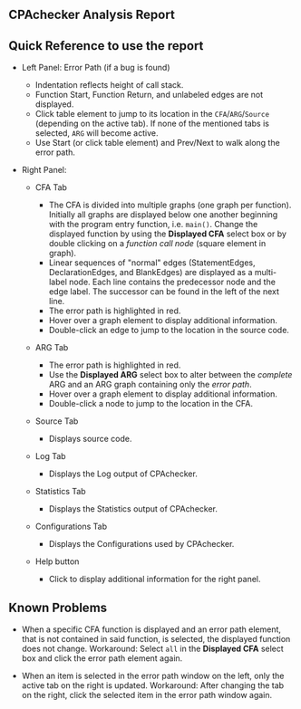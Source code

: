 CPAchecker Analysis Report
--------------------------

Quick Reference to use the report
---------------------------------

  - Left Panel: Error Path (if a bug is found)

     - Indentation reflects height of call stack.
     - Function Start, Function Return, and unlabeled edges are not displayed.
     - Click table element to jump to its location in the `CFA`/`ARG`/`Source` (depending on the active tab).
        If none of the mentioned tabs is selected, `ARG` will become active.
     - Use Start (or click table element) and Prev/Next to walk along the error path.
     

  - Right Panel:

    - CFA Tab

      - The CFA is divided into multiple graphs (one graph per function).
         Initially all graphs are displayed below one another beginning with the program entry function, i.e. `main()`.
         Change the displayed function by using the **Displayed CFA** select box or
         by double clicking on a *function call node* (square element in graph).
      - Linear sequences of "normal" edges (StatementEdges, DeclarationEdges, and BlankEdges)
         are displayed as a multi-label node. Each line contains the predecessor node and the edge label. 
         The successor can be found in the left of the next line.
      - The error path is highlighted in red.
      - Hover over a graph element to display additional information.
      - Double-click an edge to jump to the location in the source code.

    - ARG Tab

      - The error path is highlighted in red.
      - Use the **Displayed ARG** select box to alter between the *complete* ARG and 
        an ARG graph containing only the *error path*.
      - Hover over a graph element to display additional information.
      - Double-click a node to jump to the location in the CFA.

    - Source Tab

      - Displays source code.

    - Log Tab

      - Displays the Log output of CPAchecker.
      
    - Statistics Tab

      - Displays the Statistics output of CPAchecker.

    - Configurations Tab

      - Displays the Configurations used by CPAchecker.

    - Help button

      - Click to display additional information for the right panel.


Known Problems
--------------

  - When a specific CFA function is displayed and an error path element, that is not contained in said function, is selected, the displayed function does not change.
     Workaround: Select `all` in the **Displayed CFA** select box and click the error path element again.

  - When an item is selected in the error path window on the left, only the active tab on the right is updated.
     Workaround: After changing the tab on the right, click the selected item in the error path window again.
